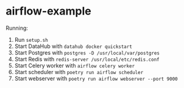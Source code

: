 # airflow-example

Running:
1. Run `setup.sh`
2. Start DataHub with `datahub docker quickstart`
3. Start Postgres with `postgres -D /usr/local/var/postgres`
4. Start Redis with `redis-server /usr/local/etc/redis.conf`
5. Start Celery worker with `airflow celery worker`
6. Start scheduler with `poetry run airflow scheduler`
7. Start webserver with `poetry run airflow webserver --port 9000`